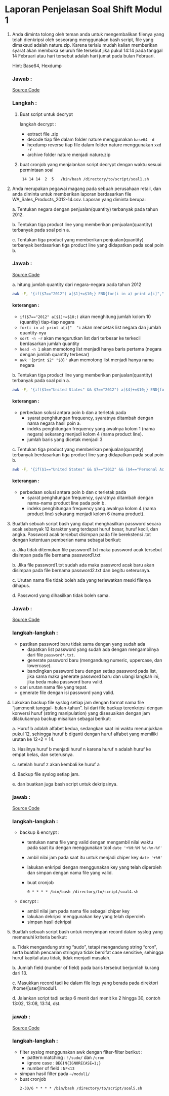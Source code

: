 # Laporan Penjelasan Soal Shift Modul 1

1. Anda diminta tolong oleh teman anda untuk mengembalikan filenya yang telah dienkripsi oleh seseorang menggunakan bash script, file yang dimaksud adalah nature.zip. Karena terlalu mudah kalian memberikan syarat akan membuka seluruh file tersebut jika pukul 14:14 pada tanggal 14 Februari atau hari tersebut adalah hari jumat pada bulan Februari.

    Hint: Base64, Hexdump

    ### Jawab :

    [Source Code](/soal1.sh)

    ### Langkah :

    1. Buat script untuk decrypt

        langkah decrypt :
        - extract file .zip
        - decode tiap file dalam folder nature menggunakan `base64 -d`
        - hexdump reverse tiap file dalam folder nature menggunakan  `xxd -r`
        - archive folder nature menjadi nature.zip
    
    2. buat cronjob yang menjalankan script decrypt dengan waktu sesuai permintaan soal
    
            14 14 14  2  5   /bin/bash /directory/to/script/soal1.sh

2. Anda merupakan pegawai magang pada sebuah perusahaan retail, dan anda diminta
untuk memberikan laporan berdasarkan file WA_Sales_Products_2012-14.csv.
Laporan yang diminta berupa:

    a. Tentukan negara dengan penjualan(quantity) terbanyak pada tahun 2012.

    b. Tentukan tiga product line yang memberikan penjualan(quantity) terbanyak pada soal poin a.

    c. Tentukan tiga product yang memberikan penjualan(quantity) terbanyak berdasarkan tiga product line yang didapatkan pada soal poin b.

    ### Jawab :

    [Source Code](/soal2.sh)

    a. hitung jumlah quantity dari negara-negara pada tahun 2012
    
    ```bash
    awk -F, '{if($7=="2012") a[$1]+=$10;} END{for(i in a) print a[i]","i}' WA_Sales_Products_2012-14.csv | sort -n -r | head -n 1 | awk -F, '{print $2}'
    ```

    #### keterangan :
    - `if($7=="2012" a[$1]+=$10;)` akan menghitung jumlah kolom 10 (quantity) tiap-tiap negara
    - `for(i in a) print a[i]"  "i` akan mencetak list negara dan jumlah quantity-nya
    - `sort -n -r` akan mengurutkan list dari terbesar ke terkecil berdasarkan jumlah quantity
    - `head -n 1` akan memotong list menjadi hanya baris pertama (negara dengan jumlah quantity terbesar)
    - `awk '{print $2" "$3}'` akan memotong list menjadi hanya nama negara

    b. Tentukan tiga product line yang memberikan penjualan(quantity) terbanyak pada soal poin a.

    ```bash
    awk -F, '{if($1=="United States" && $7=="2012") a[$4]+=$10;} END{for(i in a) print a[i]","i}' WA_Sales_Products_2012-14.csv | sort -n -r | head -n 3 | awk -F, '{print $2}'
    ```

    #### keterangan :
    - perbedaan solusi antara poin b dan a terletak pada
        - syarat penghitungan frequency, syaratnya ditambah dengan nama negara hasil poin a.
        - indeks penghitungan frequency yang awalnya kolom 1 (nama negara) sekarang menjadi kolom 4 (nama product line).
        - jumlah baris yang dicetak menjadi 3

    c. Tentukan tiga product yang memberikan penjualan(quantity) terbanyak berdasarkan tiga product line yang didapatkan pada soal poin b.

    ```bash
    awk -F, '{if($1=="United States" && $7=="2012" && ($4=="Personal Accessories" || $4=="Camping Equipment" || $4=="Outdoor Protection")) a[$6]+=$10;} END{for(i in a) print a[i]","i}' WA_Sales_Products_2012-14.csv | sort -n -r | head -n 3 | awk -F, '{print $2}'
    ```

    #### keterangan :
    - perbedaan solusi antara poin b dan c terletak pada
        - syarat penghitungan frequency, syaratnya ditambah dengan nama-nama product line pada poin b.
        - indeks penghitungan frequency yang awalnya kolom 4 (nama product line) sekarang menjadi kolom 6 (nama product).

3. Buatlah sebuah script bash yang dapat menghasilkan password secara acak
sebanyak 12 karakter yang terdapat huruf besar, huruf kecil, dan angka. Password
acak tersebut disimpan pada file berekstensi .txt dengan ketentuan pemberian nama
sebagai berikut:

    a. Jika tidak ditemukan file password1.txt maka password acak tersebut disimpan pada file bernama password1.txt
    
    b. Jika file password1.txt sudah ada maka password acak baru akan disimpan pada file bernama password2.txt dan begitu seterusnya.

    c. Urutan nama file tidak boleh ada yang terlewatkan meski filenya dihapus.

    d. Password yang dihasilkan tidak boleh sama.

    ### Jawab :

    [Source Code](/soal3.sh)

    ### langkah-langkah :
    - pastikan password baru tidak sama dengan yang sudah ada
        - dapatkan list password yang sudah ada dengan mengambilnya dari file `password*.txt`.
        - generate password baru (mengandung numeric, uppercase, dan lowercase).
        - bandingkan password baru dengan setiap password pada list, jika sama maka generate password baru dan ulangi langkah ini, jika beda maka password baru valid.
    - cari urutan nama file yang tepat.
    - generate file dengan isi password yang valid.

4. Lakukan backup file syslog setiap jam dengan format nama file “jam:menit tanggal- bulan-tahun”. Isi dari file backup terenkripsi dengan konversi huruf (string manipulation) yang disesuaikan dengan jam dilakukannya backup misalkan sebagai berikut:

    a. Huruf b adalah alfabet kedua, sedangkan saat ini waktu menunjukkan pukul 12, sehingga huruf b diganti dengan huruf alfabet yang memiliki urutan ke 12+2 = 14.

    b. Hasilnya huruf b menjadi huruf n karena huruf n adalah huruf ke empat belas, dan seterusnya.

    c. setelah huruf z akan kembali ke huruf a

    d. Backup file syslog setiap jam.

    e. dan buatkan juga bash script untuk dekripsinya.

    ### jawab :

    [Source Code](/soal4.sh)

    ### langkah-langkah :
    - backup & encrypt :
        - tentukan nama file yang valid dengan mengambil nilai waktu pada saat itu dengan menggunakan tool `date '+%H:%M %d-%m-%Y'`
        - ambil nilai jam pada saat itu untuk menjadi chiper key `date '+%H'`
        - lakukan enkripsi dengan menggunakan key yang telah diperoleh dan simpan dengan nama file yang valid.
        - buat cronjob

            ```    
            0 * * * * /bin/bash /directory/to/script/soal4.sh
            ```

    - decrypt :
        - ambil nilai jam pada nama file sebagai chiper key
        - lakukan dekripsi menggunakan key yang telah diperoleh
        - simpan hasil dekripsi

5. Buatlah sebuah script bash untuk menyimpan record dalam syslog yang memenuhi
kriteria berikut:

    a. Tidak mengandung string “sudo”, tetapi mengandung string “cron”, serta buatlah pencarian stringnya tidak bersifat case sensitive, sehingga huruf kapital atau tidak, tidak menjadi masalah.

    b. Jumlah field (number of field) pada baris tersebut berjumlah kurang dari 13.

    c. Masukkan record tadi ke dalam file logs yang berada pada direktori /home/[user]/modul1.

    d. Jalankan script tadi setiap 6 menit dari menit ke 2 hingga 30, contoh 13:02, 13:08, 13:14, dst.

    ### jawab :

    [Source Code](/soal5.sh)

    ### langkah-langkah :
    - filter syslog menggunakan awk dengan filter-filter berikut :
        - pattern matching : `!/sudo/` dan `/cron`
        - ignore case : `BEGIN{IGNORECASE=1;}`
        - number of field : `NF<13`
    - simpan hasil filter pada `~/modul1/`
    - buat cronjob
        ```
        2-30/6 * * * * /bin/bash /directory/to/script/soal5.sh
        ```
